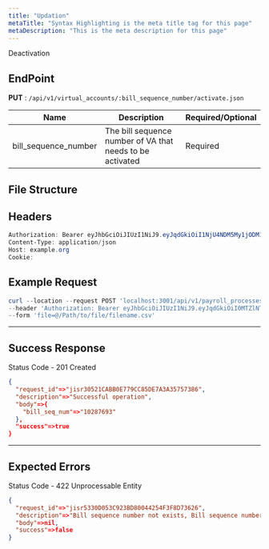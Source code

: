```yaml
---
title: "Updation"
metaTitle: "Syntax Highlighting is the meta title tag for this page"
metaDescription: "This is the meta description for this page"
---
```


Deactivation

## EndPoint
**PUT** : `/api/v1/virtual_accounts/:bill_sequence_number/activate.json`

Name                                   | Description                                 | Required/Optional
-------------------------------------- | ------------------------------------------- | ------------------------
bill_sequence_number | The bill sequence number of VA that needs to be activated      | Required

## File Structure


## Headers
```powershell
Authorization: Bearer eyJhbGciOiJIUzI1NiJ9.eyJqdGkiOiI1NjU4NDM5My1jODM1LTQ4N2MtOTI3MS1mMmVkOWZiZDJhYTAiLCJzdWIiOiI5Iiwic2NwIjoiYWNjb3VudCIsImF1ZCI6bnVsbCwiaWF0IjoxNTkwOTE5MDk4LCJleHAiOjE1OTA5MTkzOTh9.5ibcQqGhu-_Jdn7KObfPY_0H3wLh3GXTVfMAceJO98w
Content-Type: application/json
Host: example.org
Cookie:
```
## Example Request

```powershell
curl --location --request POST 'localhost:3001/api/v1/payroll_processes.json' \
--header 'Authorization: Bearer eyJhbGciOiJIUzI1NiJ9.eyJqdGkiOiI0MTZlNTk0NC01OWZmLTRkNjItOTQ4Ni0yMzgxODE4ZTkzMzUiLCJzdWIiOiI0Iiwic2NwIjoiYWNjb3VudCIsImF1ZCI6bnVsbCwiaWF0IjoxNTk1MjUwNjgyLCJleHAWEEDF1OTUyNTA5ODJ9.W_n4Iks62McaYt1KNhBHxkopcq2eGmivtVoVAosTvOk' \
--form 'file=@/Path/to/file/filename.csv'
```

--------------------------------------------------------------------------------

## Success Response

Status Code - 201 Created

```json
{
  "request_id"=>"jisr30521CABB0E779CC85DE7A3A35757386",
  "description"=>"Successful operation",
  "body"=>{
    "bill_seq_num"=>"10287693"
  },
  "success"=>true
}
```

--------------------------------------------------------------------------------

## Expected Errors
Status Code - 422 Unprocessable Entity

```json
{
  "request_id"=>"jisr5330D053C923BD80044254F3F8D73626",
  "description"=>"Bill sequence number not exists, Bill sequence number must exists, use a valid one.",
  "body"=>nil,
  "success"=>false
}
```
